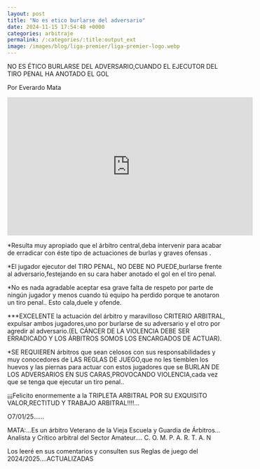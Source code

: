```yaml
---
layout: post
title: "No es etico burlarse del adversario"
date: 2024-11-15 17:54:48 +0000
categories: arbitraje
permalink: /:categories/:title:output_ext
image: /images/blog/liga-premier/liga-premier-logo.webp
---
```



NO ES ÉTICO BURLARSE DEL ADVERSARIO,CUANDO EL EJECUTOR DEL TIRO PENAL HA ANOTADO EL GOL

Por Everardo Mata

<iframe width="560" height="315" src="https://www.youtube.com/embed/V0hx9dd1OJo" frameborder="0" allow="accelerometer; autoplay; clipboard-write; encrypted-media; gyroscope; picture-in-picture" allowfullscreen></iframe>


*Resulta muy apropiado que el árbitro central,deba intervenir para acabar de erradicar con éste tipo de actuaciones de burlas y graves ofensas .

*El jugador ejecutor del TIRO PENAL, NO DEBE NO PUEDE,burlarse frente al adversario,festejando en su cara haber anotado el gol en el tiro penal.

*No es nada agradable aceptar esa grave falta de respeto por parte de ningún jugador y menos cuando tú equipo ha perdido porque te anotaron un tiro penal.. Esto cala,duele y ofende.

***EXCELENTE la actuación del árbitro y maravilloso CRITERIO ARBITRAL, expulsar ambos jugadores,uno por burlarse de su adversario y el otro por agredir al adversario.(EL CÁNCER DE LA VIOLENCIA DEBE SER ERRADICADO Y LOS ÁRBITROS SOMOS LOS  ENCARGADOS DE ACTUAR).

*SE REQUIEREN árbitros que sean celosos con sus responsabilidades y muy conocedores de LAS REGLAS DE JUEGO,que no les tiemblen los huevos y las piernas para actuar con estos jugadores que se BURLAN DE LOS ADVERSARIOS EN SUS CARAS,PROVOCANDO VIOLENCIA,cada vez que se tenga que ejecutar un tiro penal..

¡¡¡Felicito enormemente a la TRIPLETA ARBITRAL POR SU EXQUISITO VALOR,RECTITUD Y TRABAJO ARBITRAL!!!!...

O7/01/25......

MATA:...Es un árbitro Veterano de la Vieja Escuela y Guardia de Árbitros...
Analista y Crítico arbitral del Sector Amateur....
C.  O.  M.  P.  A.  R.  T.  A.  N

Los leeré en sus comentarios y consulten sus Reglas de juego del 2024/2025....ACTUALIZADAS